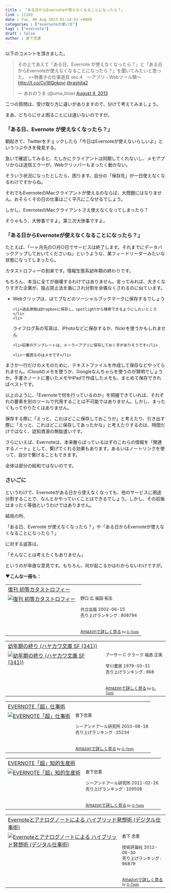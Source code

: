 ```yaml
---
title : 「ある日からEvernoteが使えなくなることになったら？」
link : 11169
date : Tue, 06 Aug 2013 01:14:53 +0000
categories : ["evernoteの使い方"]
tags : ["evernote"]
draft : false
author : 倉下忠憲
---
```


以下のコメントを頂きました。

<blockquote class="twitter-tweet"><p>その上であえて「ある日、Evernote が使えなくなったら？」と「ある日からEvernoteが使えなくなることになったら？」を聞いてみたいと思った。 &gt;&gt;物書きの仕事道具 sec.4　〜アプリ・Webツール類〜 <a href="http://t.co/Cv18Qokpyj">http://t.co/Cv18Qokpyj</a> <a href="https://twitter.com/rashita2">@rashita2</a></p>&mdash; あおのうま (@uma_blue) <a href="https://twitter.com/uma_blue/statuses/364037630779863043">August 4, 2013</a></blockquote>
<script async src="//platform.twitter.com/widgets.js" charset="utf-8"></script>

二つの質問は、受け取り方に違いがありますので、分けて考えてみましょう。

まあ、どちらにせよ困ることには違いないのですが。

<H3>「ある日、Evernote が使えなくなったら？」</H3>朝起きて、Twitterをチェックしたら「今日はEvernoteが使えないらしいよ」というつぶやきを発見する。

急いで確認してみると、たしかにクライアントは同期してくれないし、メモアプリからは送信エラーが。Webクリッパーもまったく動かない。

そういう状況になったとしたら、困ります。自分の「保存先」が一日使えなくなるわけですからね。

それでもEvernoteのMacクライアントが使えるのならば、大問題にはなりません。おそらくその日の仕事はごく平凡にこなせるでしょう。

しかし、EvernoteのMacクライアントさえ使えなくなってしまったら？

そりゃもう、大惨事ですよ。第三次大惨事ですよ。

<H3>「ある日からEvernoteが使えなくなることになったら？」</H3>たとえば、「一ヶ月先の○月○日でサービスは終了します。それまでにデータバックアップしておいてくださいね」というような、某フィードリーダーみたいな状態になってしまったら。

カタストロフィーの到来です。情報生態系幼年期の終わりです。

もちろん、本当に全てが崩壊するわけではありません。言ってみれば、大きくなりすぎた企業が、独占禁止法を盾にされ分割を余儀なくされるのに似ています。

<ul>
	<li>Webクリップは、はてブなどのソーシャルブックマークに保存するでしょう</li>

	<li>過去原稿はDropboxに保存し、spotlightから検索できるようにしたいところ</li>
	<li>
ライフログ系の写真は、iPhotoなどに保存するか、flickrを使うかもしれません</li>

	<li>記事のテンプレートは、メーラーアプリに保存しておく手がありそうです</li>

	<li>一番困るのはメモです</li>
</ul>



まさか一行だけのメモのために、テキストファイルを作成して保存などやってられません。iCloudのメモを使うか、Googleなんちゃらを使うのが賢明でしょうか。手書きノートに書いたメモやiPadで作成したメモも、まとめて保存できればベストです。

以上のように、「Evernoteで何を行っているのか」を把握できていれば、それぞれの要素を別のツールで代用することは不可能ではありません。しかし、まったくもってやりたくはありません。

保存する際に「えっと、これはどこに保存しておこうか」と考えたり、引き出す際に「えっと、これはどこに保存してあったかな」と考えたりするのは、時間だけではなく、認知資源の無駄遣いです。

さらにいえば、Evernoteは、本来散らばっているはずのこれらの情報を「関連するノート」として、繋げてくれる効果もあります。あるいはノートリンクを使って、自分で繋げることもできます。

全体は部分の総和ではないのです。

<H3>さいごに</H3>というわけで、Evernoteがある日から使えなくなっても、他のサービスに用途分割することで、なんとかやっていくことはできるでしょう。しかし、その前後はまったく等価というわけではありません。

結局の所、

「ある日、Evernote が使えなくなったら？」や「ある日からEvernoteが使えなくなることになったら？」

に対する返答は、

「そんなことは考えたくもありません」

というのが率直な意見です。もちろん、何が起こるかはわからないわけですが。

<strong>▼こんな一冊も：</strong>
<table  border="0" cellpadding="5"><tr><td colspan="2"><a href="http://www.amazon.co.jp/%E5%BE%A9%E5%88%8A-%E5%88%9D%E7%AD%89%E3%82%AB%E3%82%BF%E3%82%B9%E3%83%88%E3%83%AD%E3%83%95%E3%82%A3%E3%83%BC-%E9%87%8E%E5%8F%A3-%E5%BA%83/dp/4320017048%3FSubscriptionId%3D15SMZCTB9V8NGR2TW082%26tag%3Drashita1000-22%26linkCode%3Dxm2%26camp%3D2025%26creative%3D165953%26creativeASIN%3D4320017048" target="_top">復刊 初等カタストロフィー</a><img src="http://www.assoc-amazon.jp/e/ir?t=rashita1000-22&l=ur2&o=9" width="1" height="1" style="border: none;" alt="" /></td></tr><tr><td valign="top"><a href="http://www.amazon.co.jp/%E5%BE%A9%E5%88%8A-%E5%88%9D%E7%AD%89%E3%82%AB%E3%82%BF%E3%82%B9%E3%83%88%E3%83%AD%E3%83%95%E3%82%A3%E3%83%BC-%E9%87%8E%E5%8F%A3-%E5%BA%83/dp/4320017048%3FSubscriptionId%3D15SMZCTB9V8NGR2TW082%26tag%3Drashita1000-22%26linkCode%3Dxm2%26camp%3D2025%26creative%3D165953%26creativeASIN%3D4320017048" target="_top"><img src="http://ecx.images-amazon.com/images/I/51VWP8436PL._SL160_.jpg" border="0" alt="復刊 初等カタストロフィー" /></a></td><td valign="top"><font size="-1">野口 広 福田 拓生 <br /><br />共立出版  2002-06-15<br />売り上げランキング : 808794<br /><br /><br /><a href="http://www.amazon.co.jp/%E5%BE%A9%E5%88%8A-%E5%88%9D%E7%AD%89%E3%82%AB%E3%82%BF%E3%82%B9%E3%83%88%E3%83%AD%E3%83%95%E3%82%A3%E3%83%BC-%E9%87%8E%E5%8F%A3-%E5%BA%83/dp/4320017048%3FSubscriptionId%3D15SMZCTB9V8NGR2TW082%26tag%3Drashita1000-22%26linkCode%3Dxm2%26camp%3D2025%26creative%3D165953%26creativeASIN%3D4320017048" target="_top">Amazonで詳しく見る</a></font><font size="-2"> by <a href="http://www.goodpic.com/mt/aws/index.html" >G-Tools</a></font></td></tr></table>

<table  border="0" cellpadding="5"><tr><td colspan="2"><a href="http://www.amazon.co.jp/%E5%B9%BC%E5%B9%B4%E6%9C%9F%E3%81%AE%E7%B5%82%E3%82%8A-%E3%83%8F%E3%83%A4%E3%82%AB%E3%83%AF%E6%96%87%E5%BA%AB-SF-341-ebook/dp/B00APBGAXK%3FSubscriptionId%3D15SMZCTB9V8NGR2TW082%26tag%3Drashita1000-22%26linkCode%3Dxm2%26camp%3D2025%26creative%3D165953%26creativeASIN%3DB00APBGAXK" target="_top">幼年期の終り (ハヤカワ文庫 SF (341))</a><img src="http://www.assoc-amazon.jp/e/ir?t=rashita1000-22&l=ur2&o=9" width="1" height="1" style="border: none;" alt="" /></td></tr><tr><td valign="top"><a href="http://www.amazon.co.jp/%E5%B9%BC%E5%B9%B4%E6%9C%9F%E3%81%AE%E7%B5%82%E3%82%8A-%E3%83%8F%E3%83%A4%E3%82%AB%E3%83%AF%E6%96%87%E5%BA%AB-SF-341-ebook/dp/B00APBGAXK%3FSubscriptionId%3D15SMZCTB9V8NGR2TW082%26tag%3Drashita1000-22%26linkCode%3Dxm2%26camp%3D2025%26creative%3D165953%26creativeASIN%3DB00APBGAXK" target="_top"><img src="http://ecx.images-amazon.com/images/I/514blw0RETL._SL160_.jpg" border="0" alt="幼年期の終り (ハヤカワ文庫 SF (341))" /></a></td><td valign="top"><font size="-1">アーサー C クラーク 福島 正実 <br /><br />早川書房  1979-03-31<br />売り上げランキング : 868<br /><br /><br /><a href="http://www.amazon.co.jp/%E5%B9%BC%E5%B9%B4%E6%9C%9F%E3%81%AE%E7%B5%82%E3%82%8A-%E3%83%8F%E3%83%A4%E3%82%AB%E3%83%AF%E6%96%87%E5%BA%AB-SF-341-ebook/dp/B00APBGAXK%3FSubscriptionId%3D15SMZCTB9V8NGR2TW082%26tag%3Drashita1000-22%26linkCode%3Dxm2%26camp%3D2025%26creative%3D165953%26creativeASIN%3DB00APBGAXK" target="_top">Amazonで詳しく見る</a></font><font size="-2"> by <a href="http://www.goodpic.com/mt/aws/index.html" >G-Tools</a></font></td></tr></table>

<table  border="0" cellpadding="5"><tr><td colspan="2"><a href="http://www.amazon.co.jp/EVERNOTE%E3%80%8C%E8%B6%85%E3%80%8D%E4%BB%95%E4%BA%8B%E8%A1%93-%E5%80%89%E4%B8%8B%E5%BF%A0%E6%86%B2/dp/4863540728%3FSubscriptionId%3D15SMZCTB9V8NGR2TW082%26tag%3Drashita1000-22%26linkCode%3Dxm2%26camp%3D2025%26creative%3D165953%26creativeASIN%3D4863540728" target="_top">EVERNOTE「超」仕事術</a><img src="http://www.assoc-amazon.jp/e/ir?t=rashita1000-22&l=ur2&o=9" width="1" height="1" style="border: none;" alt="" /></td></tr><tr><td valign="top"><a href="http://www.amazon.co.jp/EVERNOTE%E3%80%8C%E8%B6%85%E3%80%8D%E4%BB%95%E4%BA%8B%E8%A1%93-%E5%80%89%E4%B8%8B%E5%BF%A0%E6%86%B2/dp/4863540728%3FSubscriptionId%3D15SMZCTB9V8NGR2TW082%26tag%3Drashita1000-22%26linkCode%3Dxm2%26camp%3D2025%26creative%3D165953%26creativeASIN%3D4863540728" target="_top"><img src="http://ecx.images-amazon.com/images/I/51D2v1-KakL._SL160_.jpg" border="0" alt="EVERNOTE「超」仕事術" /></a></td><td valign="top"><font size="-1">倉下忠憲 <br /><br />シーアンドアール研究所  2010-08-18<br />売り上げランキング : 25234<br /><br /><br /><a href="http://www.amazon.co.jp/EVERNOTE%E3%80%8C%E8%B6%85%E3%80%8D%E4%BB%95%E4%BA%8B%E8%A1%93-%E5%80%89%E4%B8%8B%E5%BF%A0%E6%86%B2/dp/4863540728%3FSubscriptionId%3D15SMZCTB9V8NGR2TW082%26tag%3Drashita1000-22%26linkCode%3Dxm2%26camp%3D2025%26creative%3D165953%26creativeASIN%3D4863540728" target="_top">Amazonで詳しく見る</a></font><font size="-2"> by <a href="http://www.goodpic.com/mt/aws/index.html" >G-Tools</a></font></td></tr></table>

<table  border="0" cellpadding="5"><tr><td colspan="2"><a href="http://www.amazon.co.jp/EVERNOTE%E3%80%8C%E8%B6%85%E3%80%8D%E7%9F%A5%E7%9A%84%E7%94%9F%E7%94%A3%E8%A1%93-%E5%80%89%E4%B8%8B%E5%BF%A0%E6%86%B2/dp/4863540817%3FSubscriptionId%3D15SMZCTB9V8NGR2TW082%26tag%3Drashita1000-22%26linkCode%3Dxm2%26camp%3D2025%26creative%3D165953%26creativeASIN%3D4863540817" target="_top">EVERNOTE「超」知的生産術</a><img src="http://www.assoc-amazon.jp/e/ir?t=rashita1000-22&l=ur2&o=9" width="1" height="1" style="border: none;" alt="" /></td></tr><tr><td valign="top"><a href="http://www.amazon.co.jp/EVERNOTE%E3%80%8C%E8%B6%85%E3%80%8D%E7%9F%A5%E7%9A%84%E7%94%9F%E7%94%A3%E8%A1%93-%E5%80%89%E4%B8%8B%E5%BF%A0%E6%86%B2/dp/4863540817%3FSubscriptionId%3D15SMZCTB9V8NGR2TW082%26tag%3Drashita1000-22%26linkCode%3Dxm2%26camp%3D2025%26creative%3D165953%26creativeASIN%3D4863540817" target="_top"><img src="http://ecx.images-amazon.com/images/I/51OnU0cd03L._SL160_.jpg" border="0" alt="EVERNOTE「超」知的生産術" /></a></td><td valign="top"><font size="-1">倉下忠憲 <br /><br />シーアンドアール研究所  2011-02-26<br />売り上げランキング : 109508<br /><br /><br /><a href="http://www.amazon.co.jp/EVERNOTE%E3%80%8C%E8%B6%85%E3%80%8D%E7%9F%A5%E7%9A%84%E7%94%9F%E7%94%A3%E8%A1%93-%E5%80%89%E4%B8%8B%E5%BF%A0%E6%86%B2/dp/4863540817%3FSubscriptionId%3D15SMZCTB9V8NGR2TW082%26tag%3Drashita1000-22%26linkCode%3Dxm2%26camp%3D2025%26creative%3D165953%26creativeASIN%3D4863540817" target="_top">Amazonで詳しく見る</a></font><font size="-2"> by <a href="http://www.goodpic.com/mt/aws/index.html" >G-Tools</a></font></td></tr></table>

<table  border="0" cellpadding="5"><tr><td colspan="2"><a href="http://www.amazon.co.jp/Evernote%E3%81%A8%E3%82%A2%E3%83%8A%E3%83%AD%E3%82%B0%E3%83%8E%E3%83%BC%E3%83%88%E3%81%AB%E3%82%88%E3%82%8B-%E3%83%8F%E3%82%A4%E3%83%96%E3%83%AA%E3%83%83%E3%83%89%E7%99%BA%E6%83%B3%E8%A1%93-%E3%83%87%E3%82%B8%E3%82%BF%E3%83%AB%E4%BB%95%E4%BA%8B%E8%A1%93-%E5%80%89%E4%B8%8B-%E5%BF%A0%E6%86%B2/dp/4774151505%3FSubscriptionId%3D15SMZCTB9V8NGR2TW082%26tag%3Drashita1000-22%26linkCode%3Dxm2%26camp%3D2025%26creative%3D165953%26creativeASIN%3D4774151505" target="_top">Evernoteとアナログノートによる ハイブリッド発想術 (デジタル仕事術)</a><img src="http://www.assoc-amazon.jp/e/ir?t=rashita1000-22&l=ur2&o=9" width="1" height="1" style="border: none;" alt="" /></td></tr><tr><td valign="top"><a href="http://www.amazon.co.jp/Evernote%E3%81%A8%E3%82%A2%E3%83%8A%E3%83%AD%E3%82%B0%E3%83%8E%E3%83%BC%E3%83%88%E3%81%AB%E3%82%88%E3%82%8B-%E3%83%8F%E3%82%A4%E3%83%96%E3%83%AA%E3%83%83%E3%83%89%E7%99%BA%E6%83%B3%E8%A1%93-%E3%83%87%E3%82%B8%E3%82%BF%E3%83%AB%E4%BB%95%E4%BA%8B%E8%A1%93-%E5%80%89%E4%B8%8B-%E5%BF%A0%E6%86%B2/dp/4774151505%3FSubscriptionId%3D15SMZCTB9V8NGR2TW082%26tag%3Drashita1000-22%26linkCode%3Dxm2%26camp%3D2025%26creative%3D165953%26creativeASIN%3D4774151505" target="_top"><img src="http://ecx.images-amazon.com/images/I/41kEDq5iQ6L._SL160_.jpg" border="0" alt="Evernoteとアナログノートによる ハイブリッド発想術 (デジタル仕事術)" /></a></td><td valign="top"><font size="-1">倉下 忠憲 <br /><br />技術評論社  2012-06-30<br />売り上げランキング : 86879<br /><br /><br /><a href="http://www.amazon.co.jp/Evernote%E3%81%A8%E3%82%A2%E3%83%8A%E3%83%AD%E3%82%B0%E3%83%8E%E3%83%BC%E3%83%88%E3%81%AB%E3%82%88%E3%82%8B-%E3%83%8F%E3%82%A4%E3%83%96%E3%83%AA%E3%83%83%E3%83%89%E7%99%BA%E6%83%B3%E8%A1%93-%E3%83%87%E3%82%B8%E3%82%BF%E3%83%AB%E4%BB%95%E4%BA%8B%E8%A1%93-%E5%80%89%E4%B8%8B-%E5%BF%A0%E6%86%B2/dp/4774151505%3FSubscriptionId%3D15SMZCTB9V8NGR2TW082%26tag%3Drashita1000-22%26linkCode%3Dxm2%26camp%3D2025%26creative%3D165953%26creativeASIN%3D4774151505" target="_top">Amazonで詳しく見る</a></font><font size="-2"> by <a href="http://www.goodpic.com/mt/aws/index.html" >G-Tools</a></font></td></tr></table>
